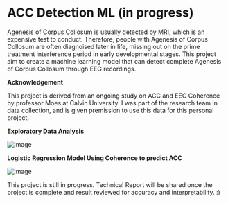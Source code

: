 # ACC Detection ML (in progress)

Agenesis of Corpus Collosum is usually detected by MRI, which is an expensive test to conduct. Therefore, people with Agenesis of Corpus Collosum are often diagnoised later in life, missing out on the prime treatment interference period in early developmental stages. 
This project aim to create a machine learning model that can detect complete Agenesis of Corpus Collosum through EEG recordings.

**Acknowledgement**

This project is derived from an ongoing study on ACC and EEG Coherence by professor Moes at Calvin University. I was part of the research team in data collection, and is given premission to use this data for this personal project. 

**Exploratory Data Analysis**

![image](https://github.com/user-attachments/assets/c5b430ec-1cfd-426c-b2bd-d38a97a86edf)

**Logistic Regression Model Using Coherence to predict ACC**

![image](https://github.com/user-attachments/assets/74d0698d-0226-45e1-bd92-392e47d6f369)

This project is still in progress. Technical Report will be shared once the project is complete and result reviewed for accuracy and interpretability. :)
